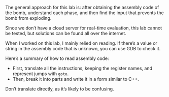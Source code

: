 The general approach for this lab is: after obtaining the assembly code of the bomb, understand each phase, and then find the input that prevents the bomb from exploding.

Since we don’t have a cloud server for real-time evaluation, this lab cannot be tested, but solutions can be found all over the internet.

When I worked on this lab, I mainly relied on reading. If there’s a value or string in the assembly code that is unknown, you can use GDB to check it.

Here’s a summary of how to read assembly code:

- First, translate all the instructions, keeping the register names, and represent jumps with `goto`.
- Then, break it into parts and write it in a form similar to C++.

Don’t translate directly, as it’s likely to be confusing.